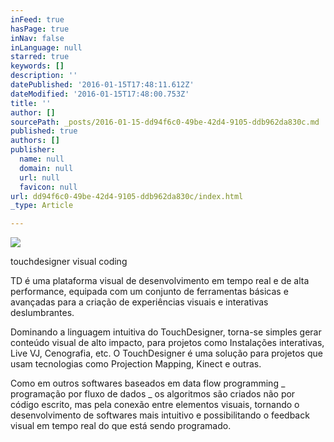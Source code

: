 ```yaml
---
inFeed: true
hasPage: true
inNav: false
inLanguage: null
starred: true
keywords: []
description: ''
datePublished: '2016-01-15T17:48:11.612Z'
dateModified: '2016-01-15T17:48:00.753Z'
title: ''
author: []
sourcePath: _posts/2016-01-15-dd94f6c0-49be-42d4-9105-ddb962da830c.md
published: true
authors: []
publisher:
  name: null
  domain: null
  url: null
  favicon: null
url: dd94f6c0-49be-42d4-9105-ddb962da830c/index.html
_type: Article

---
```

![](https://the-grid-user-content.s3-us-west-2.amazonaws.com/63a61edf-b9fa-4e32-9de0-3e2b87626239.jpg)

touchdesigner visual coding

TD é uma plataforma visual de desenvolvimento em tempo real e de alta performance, equipada com um conjunto de ferramentas básicas e avançadas para a criação de experiências visuais e interativas deslumbrantes. 

Dominando a linguagem intuitiva do TouchDesigner, torna-se simples gerar conteúdo visual de alto impacto, para projetos como Instalações interativas, Live VJ, Cenografia, etc. O TouchDesigner é uma solução para projetos que usam tecnologias como Projection Mapping, Kinect e outras. 

Como em outros softwares baseados em data flow programming \_ programação por fluxo de dados \_ os algoritmos são criados não por código escrito, mas pela conexão entre elementos visuais, tornando o desenvolvimento de softwares mais intuitivo e possibilitando o feedback visual em tempo real do que está sendo programado.
